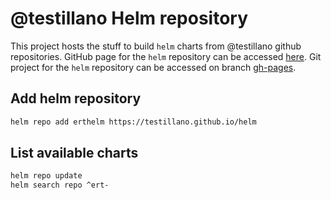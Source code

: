 # @testillano Helm repository

This project hosts the stuff to build `helm` charts from @testillano github repositories.
GitHub page for the `helm` repository can be accessed [here](https://testillano.github.io/helm/).
Git project for the `helm` repository can be accessed on branch [gh-pages](https://github.com/testillano/helm/tree/gh-pages).

## Add helm repository

```bash
helm repo add erthelm https://testillano.github.io/helm
```

## List available charts

```bash
helm repo update
helm search repo ^ert-
```

